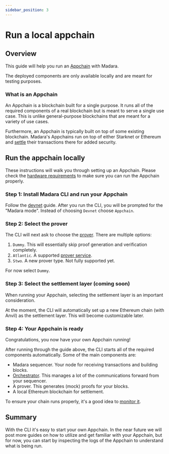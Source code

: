 ```yaml
---
sidebar_position: 3
---
```


# Run a local appchain

## Overview

This guide will help you run an [Appchain](/concepts/appchain) with Madara.

The deployed components are only available locally and are meant for testing purposes.

### What is an Appchain

An Appchain is a blockchain built for a single purpose. It runs all of the required components of a real blockchain but is meant to serve a single use case. This is unlike general-purpose blockchains that are meant for a variety of use cases.

Furthermore, an Appchain is typically built on top of some existing blockchain. Madara's Appchains run on top of either Starknet or Ethereum and [settle](/concepts/settlement) their transactions there for added security.

## Run the appchain locally

These instructions will walk you through setting up an Appchain. Please check the [hardware requirements](/hardware) to make sure you can run the Appchain properly.

### Step 1: Install Madara CLI and run your Appchain

Follow the [devnet](/quickstart/run_devnet) guide. After you run the CLI, you will be prompted for the "Madara mode". Instead of choosing `Devnet` choose `Appchain`.

### Step 2: Select the prover

The CLI will next ask to choose the [prover](/components/prover). There are multiple options:

1. `Dummy`. This will essentially skip proof generation and verification completely.
2. `Atlantic`. A supported [prover service](https://atlanticprover.com/).
3. `Stwo`. A new prover type. Not fully supported yet.

For now select `Dummy`.

### Step 3: Select the settlement layer (coming soon)

When running your Appchain, selecting the settlement layer is an important consideration.

At the moment, the CLI will automatically set up a new Ethereum chain (with Anvil) as the settlement layer. This will become customizable later.

### Step 4: Your Appchain is ready

Congratulations, you now have your own Appchain running!

After running through the guide above, the CLI starts all of the required components automatically. Some of the main components are:
- Madara sequencer. Your node for receiving transactions and building blocks.
- [Orchestrator](/components/orchestrator). This manages a lot of the communications forward from your sequencer.
- A prover. This generates (mock) proofs for your blocks.
- A local Ethereum blockchain for settlement.

To ensure your chain runs properly, it's a good idea to [monitor it](/quickstart/monitor_appchain).

## Summary

With the CLI it's easy to start your own Appchain. In the near future we will post more guides on how to utilize and get familiar with your Appchain, but for now, you can start by inspecting the logs of the Appchain to understand what is being run.



